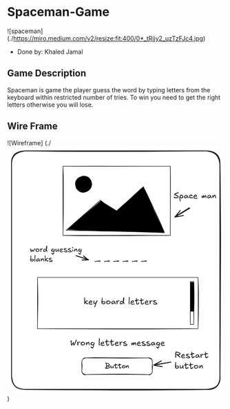 # Spaceman-Game

![spaceman] (./https://miro.medium.com/v2/resize:fit:400/0*_tRjjy2_uzTzFJc4.jpg)
- Done by: Khaled Jamal

## Game Description

Spaceman is game the player guess the word by typing letters from the keyboard within restricted number of tries. To win you need to get the right letters otherwise you will lose. 

## Wire Frame

![Wireframe] (./![alt text](image.png))